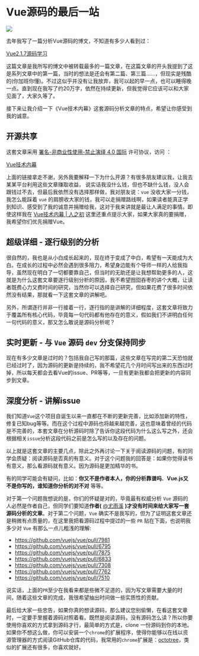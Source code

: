 # Vue源码的最后一站

![](https://pic4.zhimg.com/v2-96da611507a4fbb088ef7022a7052249_b.jpg)

去年我写了一篇分析Vue源码的博文，不知道有多少人看到过：

[Vue2.1.7源码学习](https:http://hcysun.me/2017/03/03/Vue%25E6%25BA%2590%25E7%25A0%2581%25E5%25AD%25A6%25E4%25B9%25A0/)

这篇文章是我所写的博文中被转载最多的一篇文章，在这篇文章的开头我提到了这是系列文章中的第一篇，当时的想法是还会有第二篇、第三篇......，但现实是残酷的(你加班你懂)。不过这似乎并没有让我放弃，我可以起的早一点，也可以睡得晚一点。直到现在我写了约20万字，依然在持续更新，但我觉得它应该可以和大家见面了，大家久等了。

接下来让我介绍一下《Vue技术内幕》这套源码分析文章的特点，希望让你感受到我的诚意。

## 开源共享

这套文章采用 [署名-非商业性使用-禁止演绎 4.0 国际](https:https://creativecommons.org/licenses/by-nc-nd/4.0/deed.zh) 许可协议，访问 ：

[Vue技术内幕](https:http://hcysun.me/vue-design/)

上面的链接拿走不谢，另外我要解释一下为什么开源？有很多朋友建议我，让我去某某平台利用这些文章赚取收益， 说实话我没什么钱，但也不缺什么钱，没人会跟钱过不去，但最后我依然没有选择那样做，我对朋友说：`vue` 没收大家一分钱，我怎么能踩着 `vue` 的肩膀收大家的钱，我可以走捐赠路线啊，如果读者能真正学到知识、感受到了我的诚意并捐赠给我，这对于我来讲就是最让人满足的事情。即使这样我在 [Vue技术内幕 | 人之初](https:http://hcysun.me/vue-design/donate/) 这里还重点提示大家，如果大家真的要捐赠，我希望你们优先捐赠Vue。

## 超级详细 - 逐行级别的分析

很自然的，我也是从小白成长起来的，现在终于变成了中白，希望有一天能成为大白。在成长的过程中必然会遇到很多阻力，希望身边能有个导师一样的人给我指导，虽然现在明白了一切都要靠自己，但当时的无助还是让我想帮助更多的人，这就是为什么这套文章要逐行级别分析的原因，我不希望囫囵吞枣的讲个大概，让读者既费心力又费时间的研究，当然你可以选择自己研究，但如果花费了很多时间依然没有结果，那就看一下这套文章的讲解吧。

另外，所谓逐行并非一行接着一行，逐行指的是讲解的详细程度，这套文章将致力于覆盖所有核心代码，毕竟每一句代码都有他存在的意义，假如我们不讲明白任何一句代码的意义，那又怎么敢说是源码分析呢？

## 实时更新 - 与 `Vue` 源码 `dev` 分支保持同步

现在有多少文章是过时的？包括我自己写的那篇，这些文章在写完的第二天恐怕就已经过时了，因为源码的更新是持续的，我不希望花几个月时间写出来的东西过时掉，所以每天都会去看Vue的issue、PR等等，一旦有更新我都会把更新的内容同步到文章。

## 深度分析 - 讲解issue

我们知道`Vue`这个项目自诞生以来一直都在不断的更新完善，比如添加新的特性，修复已知bug等等。而在这个过程中源码也将越来越完善，这也意味着曾经的代码是不完善的，本套文章在分析源码时除了告诉你这段代码为什么这么写之外，还会根据相关`issue`分析这段代码之前是怎么写的以及存在的问题。

以上就是这套文章的主要几点，除此之外再讨论一下关于阅读源码的问题，有的同学会质疑：阅读源码是否真的有意义。对于这个问题我的回答是：如果你觉得读书有意义，那么看源码就有意义。因为源码是更加精华的书。

有的同学可能会有疑问，比如：**你又不是作者本人，你的分析靠谱吗**、**Vue.js又不是你写的，谁知道你分析的对不对** 等等。

对于第一个问题我想说的是，你们的怀疑是对的，毕竟最有权威分析 `Vue` 源码的人必然是作者自己，但同学们要知道**作者(** [@尤雨溪](https://www.zhihu.com/people/cfdec6226ece879d2571fbc274372e9f) **)才没有时间来给大家写一套源码分析的文章**。对于第二个问题，`Vue` 确实不是我写的，但为了证明这套文章还是稍微有点质量的，在这里我把看源码过程中提过的一些 `PR` 贴在下面，也说明我多少对 `Vue` 有那么一点儿粗浅的理解:

*   [<span>https://</span><span>github.com/vuejs/vue/pu</span><span>ll/7981</span><span></span>](https:https://github.com/vuejs/vue/pull/7981)
*   [<span>https://</span><span>github.com/vuejs/vue/pu</span><span>ll/6795</span><span></span>](https:https://github.com/vuejs/vue/pull/6795)
*   [<span>https://</span><span>github.com/vuejs/vue/pu</span><span>ll/7875</span><span></span>](https:https://github.com/vuejs/vue/pull/7875)
*   [<span>https://</span><span>github.com/vuejs/vue/pu</span><span>ll/6833</span><span></span>](https:https://github.com/vuejs/vue/pull/6833)
*   [<span>https://</span><span>github.com/vuejs/vue/pu</span><span>ll/7308</span><span></span>](https:https://github.com/vuejs/vue/pull/7308)
*   [<span>https://</span><span>github.com/vuejs/vue/pu</span><span>ll/7762</span><span></span>](https:https://github.com/vuejs/vue/pull/7762)
*   [<span>https://</span><span>github.com/vuejs/vue/pu</span><span>ll/7510</span><span></span>](https:https://github.com/vuejs/vue/pull/7510)

说实话，上面的`PR`至少在我看来都是些微不足道的，因为写文章需要大量的时间，随着这些文章的完成，我很希望抽出时间做一些实质性的贡献。

最后给大家一些忠告，如果你真的想读源码，那么建议您别偷懒，在看这套文章时，一定要手里握着源码对照着看。既然是阅读源码，没有源码怎么读？所以你要使用你喜欢的方式拿到源码才行，最简单的方式是，clone 一份源码到你的本地。如果你不想这么做，你可以安装一个`chrome`的扩展程序，使得你能够以在线以资源管理器的方式阅读GitHub仓库的代码，我常用的`chrome`扩展是：[octotree](https:https://github.com/buunguyen/octotree)，类似的扩展还有很多，你喜欢就好。